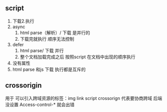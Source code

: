 ## script 
1. 下载2.执行
1. async 
    1. html parse（解析）/ 下载    是并行的 
     2. 下载完就执行 顺序无法控制
2. defer
     1. html parse/ 下载    并行
     2. 整个文档加载完成之后 按照script 在文档中出现的顺序执行
3. 没有属性
1. html parse 和js 下载 执行都是互斥的


## crossorigin
用于 可以引入跨域资源的标签：img link script
crossorign 代表要协商跨域
后端没设置 Access-control-* 就会出错
